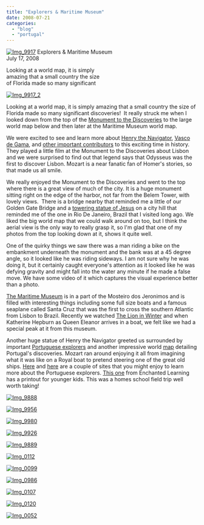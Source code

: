 ```yaml
---
title: "Explorers & Maritime Museum"
date: 2008-07-21
categories: 
  - "blog"
  - "portugal"
---
```


 [![Img_9917](https://pub-ac94b3f306b24c0dba4238943c97f2e1.r2.dev/2008/07/21/img_9917.jpg "Img_9917")](https://pub-ac94b3f306b24c0dba4238943c97f2e1.r2.dev/photos/uncategorized/2008/07/21/img_9917.jpg) Explorers & Maritime Museum  
July 17, 2008

Looking at a world map, it is simply  
amazing that a small country the size  
of Florida made so many significant  

<!--more-->

[![Img_9917_2](https://pub-ac94b3f306b24c0dba4238943c97f2e1.r2.dev/2008/07/21/img_9917_2.jpg "Img_9917_2")](https://pub-ac94b3f306b24c0dba4238943c97f2e1.r2.dev/photos/uncategorized/2008/07/21/img_9917_2.jpg)

Looking at a world map, it is simply amazing that a small country the size of Florida made so many significant discoveries!  It really struck me when I looked down from the top of the [Monument to the Discoveries](http://www.strawberryworld-lisbon.com/lisbon/places/discoveries.html) to the large world map below and then later at the Maritime Museum world map.

We were excited to see and learn more about [Henry the Navigator](http://www.ucalgary.ca/applied_history/tutor/eurvoya/henry2.html), [Vasco de Gama](http://en.wikipedia.org/wiki/Vasco_da_Gama), and [other important contributors](http://www.elizabethan-era.org.uk/portuguese-explorers.htm) to this exciting time in history. They played a little film at the Monument to the Discoveries about Lisbon and we were surprised to find out that legend says that Odysseus was the first to discover Lisbon. Mozart is a near fanatic fan of Homer's stories, so that made us all smile.

We really enjoyed the Monument to the Discoveries and went to the top where there is a great view of much of the city. It is a huge monument sitting right on the edge of the harbor, not far from the Belem Tower, with lovely views.  There is a bridge nearby that reminded me a little of our Golden Gate Bridge and a [towering statue of Jesus](http://en.wikipedia.org/wiki/Cristo-Rei) on a city hill that reminded me of the one in Rio De Janeiro, Brazil that I visited long ago. We liked the big world map that we could walk around on too, but I think the aerial view is the only way to really grasp it, so I'm glad that one of my photos from the top looking down at it, shows it quite well.

One of the quirky things we saw there was a man riding a bike on the embankment underneath the monument and the bank was at a 45 degree angle, so it looked like he was riding sideways. I am not sure why he was doing it, but it certainly caught everyone's attention as it looked like he was defying gravity and might fall into the water any minute if he made a false move. We have some video of it which captures the visual experience better than a photo.

[The Maritime Museum](http://www.instituto-camoes.pt/cvc/ciencia_eng/e11.html) is in a part of the Mosteiro dos Jeronimos and is filled with interesting things including some full size boats and a famous seaplane called Santa Cruz that was the first to cross the southern Atlantic from Lisbon to Brazil. Recently we watched [The Lion in Winter](http://efilmcritic.com/review.php?movie=1842) and when Katherine Hepburn as Queen Eleanor arrives in a boat, we felt like we had a special peak at it from this museum.

Another huge statue of Henry the Navigator greeted us surrounded by important [Portuguese explorers](http://www.mariner.org/educationalad/ageofex/portuguese_exp.php) and another impressive world [map](http://www.mariner.org/educationalad/ageofex/15thcenturymaps.php) detailing Portugal's discoveries. Mozart ran around enjoying it all from imagining what it was like on a Royal boat to pretend steering one of the great old ships. [Here](http://www.cdli.ca/CITE/exgama.htm) and [here](http://www.mariner.org/educationalad/ageofex/) are a couple of sites that you might enjoy to learn more about the Portuguese explorers. [This one](http://www.enchantedlearning.com/explorers/page/d/dagama.shtml) from Enchanted Learning has a printout for younger kids. This was a homes school field trip well worth taking!

[![Img_9888](https://pub-ac94b3f306b24c0dba4238943c97f2e1.r2.dev/2008/07/21/img_9888.jpg "Img_9888")](https://pub-ac94b3f306b24c0dba4238943c97f2e1.r2.dev/photos/uncategorized/2008/07/21/img_9888.jpg)

[![Img_9956](https://pub-ac94b3f306b24c0dba4238943c97f2e1.r2.dev/2008/07/21/img_9956.jpg "Img_9956")](https://pub-ac94b3f306b24c0dba4238943c97f2e1.r2.dev/photos/uncategorized/2008/07/21/img_9956.jpg)

[![Img_9980](https://pub-ac94b3f306b24c0dba4238943c97f2e1.r2.dev/2008/07/21/img_9980.jpg "Img_9980")](https://pub-ac94b3f306b24c0dba4238943c97f2e1.r2.dev/photos/uncategorized/2008/07/21/img_9980.jpg)

[![Img_9926](https://pub-ac94b3f306b24c0dba4238943c97f2e1.r2.dev/2008/07/21/img_9926.jpg "Img_9926")](https://pub-ac94b3f306b24c0dba4238943c97f2e1.r2.dev/photos/uncategorized/2008/07/21/img_9926.jpg)

[![Img_9889](https://pub-ac94b3f306b24c0dba4238943c97f2e1.r2.dev/2008/07/21/img_9889.jpg "Img_9889")](https://pub-ac94b3f306b24c0dba4238943c97f2e1.r2.dev/photos/uncategorized/2008/07/21/img_9889.jpg)

[![Img_0112](https://pub-ac94b3f306b24c0dba4238943c97f2e1.r2.dev/2008/07/21/img_0112.jpg "Img_0112")](https://pub-ac94b3f306b24c0dba4238943c97f2e1.r2.dev/photos/uncategorized/2008/07/21/img_0112.jpg)

[![Img_0099](https://pub-ac94b3f306b24c0dba4238943c97f2e1.r2.dev/2008/07/21/img_0099.jpg "Img_0099")](https://pub-ac94b3f306b24c0dba4238943c97f2e1.r2.dev/photos/uncategorized/2008/07/21/img_0099.jpg)

[![Img_0986](https://pub-ac94b3f306b24c0dba4238943c97f2e1.r2.dev/2008/07/21/img_0986.jpg "Img_0986")](https://pub-ac94b3f306b24c0dba4238943c97f2e1.r2.dev/photos/uncategorized/2008/07/21/img_0986.jpg)

[![Img_0107](https://pub-ac94b3f306b24c0dba4238943c97f2e1.r2.dev/2008/07/21/img_0107.jpg "Img_0107")](https://pub-ac94b3f306b24c0dba4238943c97f2e1.r2.dev/photos/uncategorized/2008/07/21/img_0107.jpg)

[![Img_0120](https://pub-ac94b3f306b24c0dba4238943c97f2e1.r2.dev/2008/07/21/img_0120.jpg "Img_0120")](https://pub-ac94b3f306b24c0dba4238943c97f2e1.r2.dev/photos/uncategorized/2008/07/21/img_0120.jpg)

[![Img_0052](https://pub-ac94b3f306b24c0dba4238943c97f2e1.r2.dev/2008/07/21/img_0052.jpg "Img_0052")](https://pub-ac94b3f306b24c0dba4238943c97f2e1.r2.dev/photos/uncategorized/2008/07/21/img_0052.jpg)
